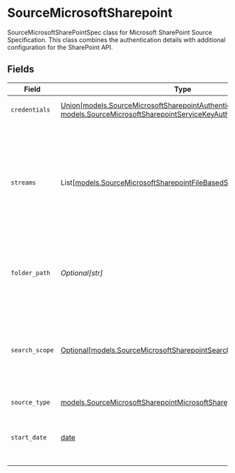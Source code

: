 # SourceMicrosoftSharepoint

SourceMicrosoftSharePointSpec class for Microsoft SharePoint Source Specification.
This class combines the authentication details with additional configuration for the SharePoint API.


## Fields

| Field                                                                                                                                                                                                                                                                                                                                              | Type                                                                                                                                                                                                                                                                                                                                               | Required                                                                                                                                                                                                                                                                                                                                           | Description                                                                                                                                                                                                                                                                                                                                        | Example                                                                                                                                                                                                                                                                                                                                            |
| -------------------------------------------------------------------------------------------------------------------------------------------------------------------------------------------------------------------------------------------------------------------------------------------------------------------------------------------------- | -------------------------------------------------------------------------------------------------------------------------------------------------------------------------------------------------------------------------------------------------------------------------------------------------------------------------------------------------- | -------------------------------------------------------------------------------------------------------------------------------------------------------------------------------------------------------------------------------------------------------------------------------------------------------------------------------------------------- | -------------------------------------------------------------------------------------------------------------------------------------------------------------------------------------------------------------------------------------------------------------------------------------------------------------------------------------------------- | -------------------------------------------------------------------------------------------------------------------------------------------------------------------------------------------------------------------------------------------------------------------------------------------------------------------------------------------------- |
| `credentials`                                                                                                                                                                                                                                                                                                                                      | [Union[models.SourceMicrosoftSharepointAuthenticateViaMicrosoftOAuth, models.SourceMicrosoftSharepointServiceKeyAuthentication]](../models/sourcemicrosoftsharepointauthentication.md)                                                                                                                                                             | :heavy_check_mark:                                                                                                                                                                                                                                                                                                                                 | Credentials for connecting to the One Drive API                                                                                                                                                                                                                                                                                                    |                                                                                                                                                                                                                                                                                                                                                    |
| `streams`                                                                                                                                                                                                                                                                                                                                          | List[[models.SourceMicrosoftSharepointFileBasedStreamConfig](../models/sourcemicrosoftsharepointfilebasedstreamconfig.md)]                                                                                                                                                                                                                         | :heavy_check_mark:                                                                                                                                                                                                                                                                                                                                 | Each instance of this configuration defines a <a href="https://docs.airbyte.com/cloud/core-concepts#stream">stream</a>. Use this to define which files belong in the stream, their format, and how they should be parsed and validated. When sending data to warehouse destination such as Snowflake or BigQuery, each stream is a separate table. |                                                                                                                                                                                                                                                                                                                                                    |
| `folder_path`                                                                                                                                                                                                                                                                                                                                      | *Optional[str]*                                                                                                                                                                                                                                                                                                                                    | :heavy_minus_sign:                                                                                                                                                                                                                                                                                                                                 | Path to a specific folder within the drives to search for files. Leave empty to search all folders of the drives. This does not apply to shared items.                                                                                                                                                                                             |                                                                                                                                                                                                                                                                                                                                                    |
| `search_scope`                                                                                                                                                                                                                                                                                                                                     | [Optional[models.SourceMicrosoftSharepointSearchScope]](../models/sourcemicrosoftsharepointsearchscope.md)                                                                                                                                                                                                                                         | :heavy_minus_sign:                                                                                                                                                                                                                                                                                                                                 | Specifies the location(s) to search for files. Valid options are 'ACCESSIBLE_DRIVES' for all SharePoint drives the user can access, 'SHARED_ITEMS' for shared items the user has access to, and 'ALL' to search both.                                                                                                                              |                                                                                                                                                                                                                                                                                                                                                    |
| `source_type`                                                                                                                                                                                                                                                                                                                                      | [models.SourceMicrosoftSharepointMicrosoftSharepoint](../models/sourcemicrosoftsharepointmicrosoftsharepoint.md)                                                                                                                                                                                                                                   | :heavy_check_mark:                                                                                                                                                                                                                                                                                                                                 | N/A                                                                                                                                                                                                                                                                                                                                                |                                                                                                                                                                                                                                                                                                                                                    |
| `start_date`                                                                                                                                                                                                                                                                                                                                       | [date](https://docs.python.org/3/library/datetime.html#date-objects)                                                                                                                                                                                                                                                                               | :heavy_minus_sign:                                                                                                                                                                                                                                                                                                                                 | UTC date and time in the format 2017-01-25T00:00:00.000000Z. Any file modified before this date will not be replicated.                                                                                                                                                                                                                            | 2021-01-01T00:00:00.000000Z                                                                                                                                                                                                                                                                                                                        |